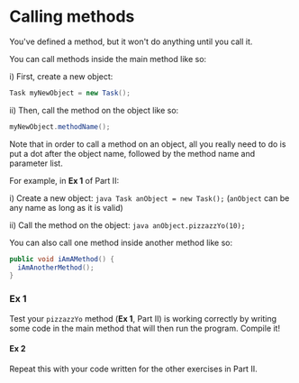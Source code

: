 Calling methods
===

You've defined a method, but it won't do anything until you call it.

You can call methods inside the main method like so:

i) First, create a new object:
```java
Task myNewObject = new Task();
```
ii)	Then, call the method on the object like so:
```java
myNewObject.methodName();
```
Note that in order to call a method on an object, all you really need to do is put a dot after the object name, followed by the method name and parameter list. 

For example, in **Ex 1** of Part II:

i) Create a new object: ```java Task anObject = new Task();``` (`anObject` can be any name as long as it is valid)

ii) Call the method on the object: ```java anObject.pizzazzYo(10);```

You can also call one method inside another method like so:
```java
public void iAmAMethod() {
  iAmAnotherMethod();
}
```

### Ex 1
Test your `pizzazzYo` method (**Ex 1**, Part II) is working correctly by writing some code in the main method that will then run the program. Compile it!

#### Ex 2
Repeat this with your code written for the other exercises in Part II.
